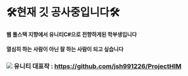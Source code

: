 # 🛠현재 깃 공사중입니다🛠


#### 웹 풀스택 지향에서 유니티C#으로 전향하게된 학부생입니다

#### 열심히 하는 사람이 아닌 잘 하는 사람이 되고 싶습니다

###  <img src="https://img.shields.io/badge/UNITY-FFFFFF?style=flat&logo=unity&logoColor=white"/> 유니티 대표작 : https://github.com/jsh991226/ProjectHIM
